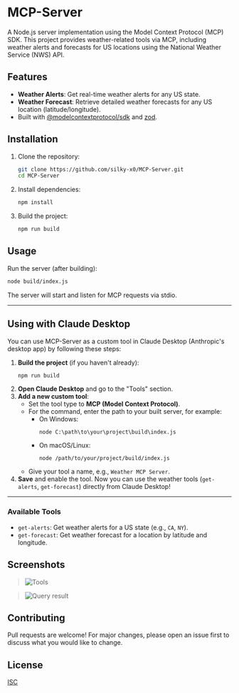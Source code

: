 # MCP-Server

A Node.js server implementation using the Model Context Protocol (MCP) SDK. This project provides weather-related tools via MCP, including weather alerts and forecasts for US locations using the National Weather Service (NWS) API.

## Features
- **Weather Alerts**: Get real-time weather alerts for any US state.
- **Weather Forecast**: Retrieve detailed weather forecasts for any US location (latitude/longitude).
- Built with [@modelcontextprotocol/sdk](https://www.npmjs.com/package/@modelcontextprotocol/sdk) and [zod](https://www.npmjs.com/package/zod).

## Installation

1. Clone the repository:
   ```sh
   git clone https://github.com/silky-x0/MCP-Server.git
   cd MCP-Server
   ```
2. Install dependencies:
   ```sh
   npm install
   ```
3. Build the project:
   ```sh
   npm run build
   ```

## Usage

Run the server (after building):
```sh
node build/index.js
```

The server will start and listen for MCP requests via stdio.

---

## Using with Claude Desktop

You can use MCP-Server as a custom tool in Claude Desktop (Anthropic's desktop app) by following these steps:

1. **Build the project** (if you haven't already):
   ```sh
   npm run build
   ```
2. **Open Claude Desktop** and go to the "Tools" section.
3. **Add a new custom tool**:
   - Set the tool type to **MCP (Model Context Protocol)**.
   - For the command, enter the path to your built server, for example:
     - On Windows:
       ```
       node C:\path\to\your\project\build\index.js
       ```
     - On macOS/Linux:
       ```
       node /path/to/your/project/build/index.js
       ```
   - Give your tool a name, e.g., `Weather MCP Server`.
4. **Save** and enable the tool. Now you can use the weather tools (`get-alerts`, `get-forecast`) directly from Claude Desktop!

---

### Available Tools
- `get-alerts`: Get weather alerts for a US state (e.g., `CA`, `NY`).
- `get-forecast`: Get weather forecast for a location by latitude and longitude.

## Screenshots

> ![Tools](https://github.com/user-attachments/assets/80b74fff-7636-4a81-8007-15a7d3df6e28)

> ![Query result](https://github.com/user-attachments/assets/9f1950b3-a557-45a4-8cbe-6a92b1ab0ec7)

> 
> 

## Contributing
Pull requests are welcome! For major changes, please open an issue first to discuss what you would like to change.

## License
[ISC](LICENSE)
